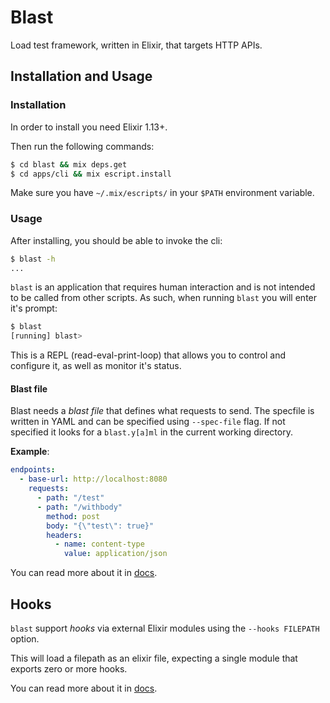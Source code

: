 # Blast

Load test framework, written in Elixir, that targets HTTP APIs.

## Installation and Usage

### Installation

In order to install you need Elixir 1.13+.

Then run the following commands:
```sh
$ cd blast && mix deps.get
$ cd apps/cli && mix escript.install
```

Make sure you have `~/.mix/escripts/` in your `$PATH` environment variable.

### Usage

After installing, you should be able to invoke the cli:

```sh
$ blast -h
...
```

`blast` is an application that requires human interaction and is not intended to
be called from other scripts. As such, when running `blast` you will enter it's
prompt:

```sh
$ blast
[running] blast>
```

This is a REPL (read-eval-print-loop) that allows you to control and
configure it, as well as monitor it's status.

#### Blast file

Blast needs a *blast file* that defines what requests to send.
The specfile is written in YAML and can be specified using `--spec-file` flag.
If not specified it looks for a `blast.y[a]ml` in the current working directory.

**Example**:
```yaml
endpoints:
  - base-url: http://localhost:8080
    requests:
      - path: "/test"
      - path: "/withbody"
        method: post
        body: "{\"test\": true}"
        headers:
          - name: content-type
            value: application/json
```

You can read more about it in [docs](./docs/blastfile.md).

## Hooks
`blast` support _hooks_ via external Elixir modules using the `--hooks FILEPATH` option.

This will load a filepath as an elixir file, expecting a single module that exports
zero or more hooks.

You can read more about it in [docs](./docs/hooks.md).
